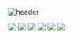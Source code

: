 ![header](https://capsule-render.vercel.app/api?type=Cylinder&color=auto&height=300&section=header&text=Data%20Engineer&fontSize=90)


<img src="https://img.shields.io/badge/Python-3776AB?style=for-the-badge&logo=Python&logoColor=white">
<img src="https://img.shields.io/badge/MySQL-4479A1?style=for-the-badge&logo=MySQL&logoColor=white">

<img src="https://img.shields.io/badge/github-181717?style=for-the-badge&logo=github&logoColor=white">
<img src="https://img.shields.io/badge/Amazon S3-569A31?style=for-the-badge&logo=Amazon S3&logoColor=white"> 

<img src="https://img.shields.io/badge/Amazon RDS-527FFF?style=for-the-badge&logo=Amazon RDS&logoColor=white">    

<img src="https://img.shields.io/badge/Amazon EC2-FF9900?style=for-the-badge&logo=Amazon EC2&logoColor=white">    

<!--
**JaeHyeon-Oh/JaeHyeon-Oh** is a ✨ _special_ ✨ repository because its `README.md` (this file) appears on your GitHub profile.

Here are some ideas to get you started:

- 🔭 I’m currently working on ...
- 🌱 I’m currently learning ...
- 👯 I’m looking to collaborate on ...
- 🤔 I’m looking for help with ...
- 💬 Ask me about ...
- 📫 How to reach me: ...
- 😄 Pronouns: ...
- ⚡ Fun fact: ...
-->
